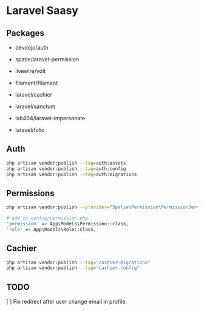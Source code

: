# Laravel Saasy

## Packages

- devdojo/auth
- spatie/laravel-permission
- livewire/volt
- filament/filament
- laravel/cashier

- laravel/sanctum
- lab404/laravel-impersonate
- laravel/folio

## Auth

```bash
php artisan vendor:publish --tag=auth:assets
php artisan vendor:publish --tag=auth:config
php artisan vendor:publish --tag=auth:migrations
```

## Permissions

```bash
php artisan vendor:publish --provider="Spatie\Permission\PermissionServiceProvider"

# add in config/permission.php
'permission' => App\Models\Permission::class,
'role' => App\Models\Role::class,
```

## Cachier

```bash
php artisan vendor:publish --tag="cashier-migrations"
php artisan vendor:publish --tag="cashier-config"
```

## TODO 

[ ] Fix redirect after user change email in profile.

